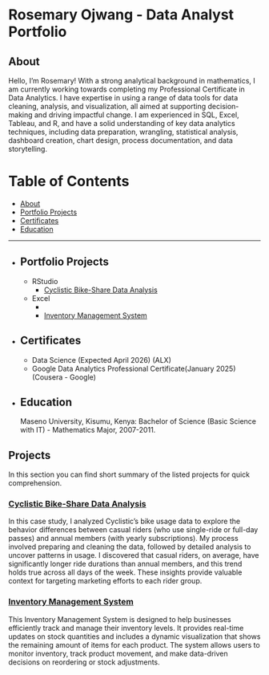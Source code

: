 # Rosemary Ojwang - Data Analyst Portfolio

## About
 Hello, I’m Rosemary! With a strong analytical background in mathematics, I am currently working towards completing my Professional Certificate in Data Analytics. I have expertise in using a range of data tools for data cleaning, analysis, and visualization, all aimed at supporting decision-making and driving impactful change. I am experienced in SQL, Excel, Tableau, and R, and have a solid understanding of key data analytics techniques, including data preparation, wrangling, statistical analysis, dashboard creation, chart design, process documentation, and data storytelling.

# Table of Contents

- [About](#about)
- [Portfolio Projects](#portfolio-projects)
- [Certificates](#certificates)
- [Education](#Education)

---

- ## Portfolio Projects

  - RStudio
      - [Cyclistic Bike-Share Data Analysis](https://github.com/RosemaryOjwang/Cyclistic-Bike-Share-Data-Analysis)
  - Excel
      - [](https://github.com/RosemaryOjwang/Bellabeat-Data-Analysis)
      - [Inventory Management System](https://github.com/RosemaryOjwang/Inventory_Management_System)
        
- ## Certificates
   - Data Science (Expected April 2026) (ALX)
   - Google Data Analytics Professional Certificate(January 2025) (Cousera - Google)
     
- ## Education

    Maseno University, Kisumu, Kenya: Bachelor of Science (Basic Science with IT) - Mathematics Major, 2007-2011.

## Projects

In this section you can find short summary of the listed projects for quick comprehension. 

### [Cyclistic Bike-Share Data Analysis](https://github.com/RosemaryOjwang/Cyclistic-Bike-Share-Data-Analysis)

In this case study, I analyzed Cyclistic’s bike usage data to explore the behavior differences between casual riders (who use single-ride or full-day passes) and annual members (with yearly subscriptions). My process involved preparing and cleaning the data, followed by detailed analysis to uncover patterns in usage. I discovered that casual riders, on average, have significantly longer ride durations than annual members, and this trend holds true across all days of the week. These insights provide valuable context for targeting marketing efforts to each rider group.

### [Inventory Management System](https://github.com/RosemaryOjwang/Inventory_Management_System)

This Inventory Management System is designed to help businesses efficiently track and manage their inventory levels. It provides real-time updates on stock quantities and includes a dynamic visualization that shows the remaining amount of items for each product. The system allows users to monitor inventory, track product movement, and make data-driven decisions on reordering or stock adjustments.

